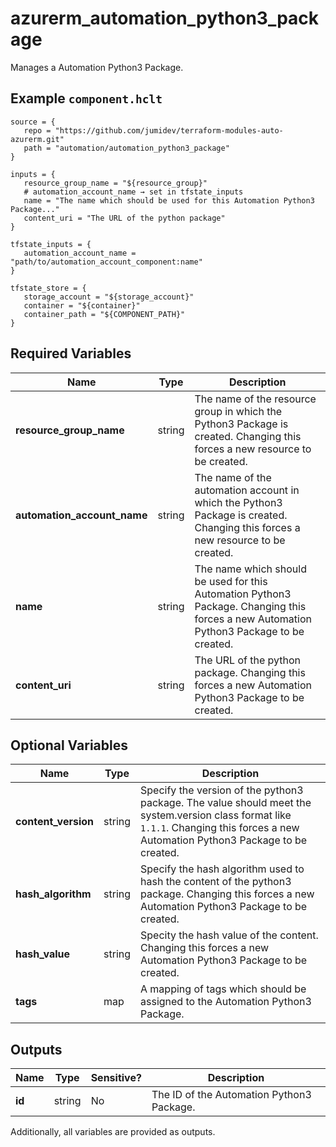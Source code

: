 # azurerm_automation_python3_package

Manages a Automation Python3 Package.

## Example `component.hclt`

```hcl
source = {
   repo = "https://github.com/jumidev/terraform-modules-auto-azurerm.git"   
   path = "automation/automation_python3_package"   
}

inputs = {
   resource_group_name = "${resource_group}"   
   # automation_account_name → set in tfstate_inputs
   name = "The name which should be used for this Automation Python3 Package..."   
   content_uri = "The URL of the python package"   
}

tfstate_inputs = {
   automation_account_name = "path/to/automation_account_component:name"   
}

tfstate_store = {
   storage_account = "${storage_account}"   
   container = "${container}"   
   container_path = "${COMPONENT_PATH}"   
}

```

## Required Variables

| Name | Type |  Description |
| ---- | --------- |  ----------- |
| **resource_group_name** | string |  The name of the resource group in which the Python3 Package is created. Changing this forces a new resource to be created. | 
| **automation_account_name** | string |  The name of the automation account in which the Python3 Package is created. Changing this forces a new resource to be created. | 
| **name** | string |  The name which should be used for this Automation Python3 Package. Changing this forces a new Automation Python3 Package to be created. | 
| **content_uri** | string |  The URL of the python package. Changing this forces a new Automation Python3 Package to be created. | 

## Optional Variables

| Name | Type |  Description |
| ---- | --------- |  ----------- |
| **content_version** | string |  Specify the version of the python3 package. The value should meet the system.version class format like `1.1.1`. Changing this forces a new Automation Python3 Package to be created. | 
| **hash_algorithm** | string |  Specify the hash algorithm used to hash the content of the python3 package. Changing this forces a new Automation Python3 Package to be created. | 
| **hash_value** | string |  Specity the hash value of the content. Changing this forces a new Automation Python3 Package to be created. | 
| **tags** | map |  A mapping of tags which should be assigned to the Automation Python3 Package. | 



## Outputs

| Name | Type | Sensitive? | Description |
| ---- | ---- | --------- | --------- |
| **id** | string | No  | The ID of the Automation Python3 Package. | 

Additionally, all variables are provided as outputs.
